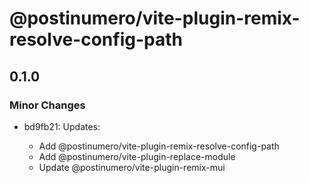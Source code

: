 # @postinumero/vite-plugin-remix-resolve-config-path

## 0.1.0

### Minor Changes

- bd9fb21: Updates:

  - Add @postinumero/vite-plugin-remix-resolve-config-path
  - Add @postinumero/vite-plugin-replace-module
  - Update @postinumero/vite-plugin-remix-mui
